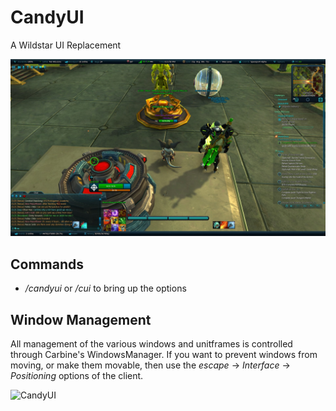 CandyUI
======

A Wildstar UI Replacement

![candyUI.jpg](candyUI.jpg)

## Commands

- */candyui* or */cui* to bring up the options

## Window Management
All management of the various windows and unitframes is controlled through Carbine's WindowsManager.
If you want to prevent windows from moving, or make them movable,
then use the *escape* -> *Interface* -> *Positioning* options of the client.

![CandyUI](https://i.imgur.com/o9zNYfX.jpg)